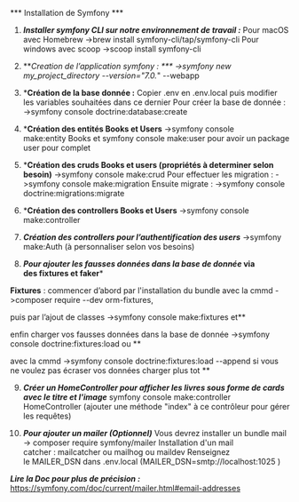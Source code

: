 *** Installation de Symfony ***

1. ***Installer symfony CLI sur notre environnement de travail :***
Pour macOS  avec Homebrew ->brew install symfony-cli/tap/symfony-cli
Pour windows avec scoop ->scoop install symfony-cli

2. ***Creation de l’application symfony : ***
->symfony new my_project_directory --version="7.0.*" --webapp

3. ***Création de la base donnée :**
Copier .env en .env.local puis modifier les variables souhaitées dans ce dernier
Pour créer la base de donnée :
->symfony console doctrine:database:create

4. ***Création des entités Books et Users**
->symfony console make:entity Books et symfony console make:user pour avoir un package user pour complet

5. ***Création des cruds Books et users (propriétés à determiner selon besoin)**
 ->symfony console make:crud
Pour effectuer les migration :
->symfony console make:migration
Ensuite migrate :
->symfony console doctrine:migrations:migrate


6. ***Création des controllers Books et Users**
->symfony console make:controller

7. ***Création des controllers pour l’authentification des users***
->symfony make:Auth (à personnaliser selon vos besoins)

8. ***Pour ajouter les fausses données dans la base de donnée* via des fixtures et faker***

**Fixtures** : commencer d’abord par l'installation du bundle avec la cmmd
->composer require --dev orm-fixtures,

puis par l’ajout de classes ->symfony console make:fixtures et**

enfin charger vos fausses données dans la base de donnée ->symfony console doctrine:fixtures:load ou **

avec la cmmd ->symfony console doctrine:fixtures:load --append
si vous ne voulez pas écraser vos données charger plus tot **

9. ***Créer un HomeController pour afficher les livres sous forme de cards avec le titre et l'image***
symfony console make:controller HomeController (ajouter une méthode "index" à ce contrôleur pour gérer les requêtes)

10. ***Pour ajouter un mailer (Optionnel)***
Vous devrez installer un bundle mail -> composer require symfony/mailer
Installation d'un mail catcher : mailcatcher ou mailhog ou maildev
Renseignez le MAILER_DSN dans .env.local (MAILER_DSN=smtp://localhost:1025
)

***Lire la Doc pour plus de précision :***
 <https://symfony.com/doc/current/mailer.html#email-addresses>
